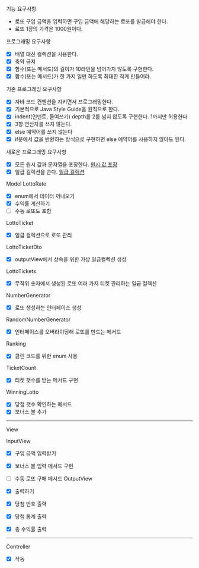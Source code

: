 기능 요구사항

- 로또 구입 금액을 입력하면 구입 금액에 해당하는 로또를 발급해야 한다.
- 로또 1장의 가격은 1000원이다.

프로그래밍 요구사항

- [x] 배열 대신 컬렉션을 사용한다.
- [x] 축약 금지
- [x] 함수(또는 메서드)의 길이가 10라인을 넘어가지 않도록 구현한다.
- [x] 함수(또는 메서드)가 한 가지 일만 하도록 최대한 작게 만들어라.

기존 프로그래밍 요구사항

- [x] 자바 코드 컨벤션을 지키면서 프로그래밍한다.
- [x] 기본적으로 Java Style Guide을 원칙으로 한다.
- [x] indent(인덴트, 들여쓰기) depth를 2를 넘지 않도록 구현한다. 1까지만 허용한다
- [x] 3항 연산자를 쓰지 않는다.
- [x] else 예약어를 쓰지 않는다
- [x] if문에서 값을 반환하는 방식으로 구현하면 else 예약어를 사용하지 않아도 된다.

새로운 프로그래밍 요구사항

- [x] 모든 원시 값과 문자열을 포장한다. [원시 값 포장 ](https://jaehee329.tistory.com/22)
- [x] 일급 컬렉션을 쓴다. [일급 컬렉션](https://dev-cool.tistory.com/28)

Model
LottoRate

- [x] enum에서 데이터 꺼내오기
- [x] 수익률 계산하기
- [ ] 수동 로또도 포함 

LottoTicket

- [x] 일급 컬렉션으로 로또 관리

LottoTicketDto

- [x] outputView에서 상속을 위한 가상 일급컬렉션 생성

LottoTickets

- [x] 무작위 숫자에서 생성된 로또 여러 가지 티켓 관리하는 일급 컬렉션

NumberGenerator

- [x] 로또 생성하는 인터페이스 생성

RandomNumberGenerator

- [x] 인터페이스를 오버라이딩해 로또를 만드는 메서드

Ranking

- [x] 클린 코드를 위한 enum 사용

TicketCount

- [x] 티켓 갯수를 받는 메서드 구현

WinningLotto

- [x] 당첨 갯수 확인하는 메서드
- [x] 보너스 볼 추가

 -------------------------
View

InputView

- [x] 구입 금액 입력받기
- [x] 보너스 볼 입력 메서드 구현
- [ ] 수동 로또 구매 메서드 
OutputView

- [x] 출력하기
- [x] 당첨 번호 출력
- [x] 당첨 통계 출력
- [x] 총 수익률 출력

---------------------------
Controller

- [x] 작동 





